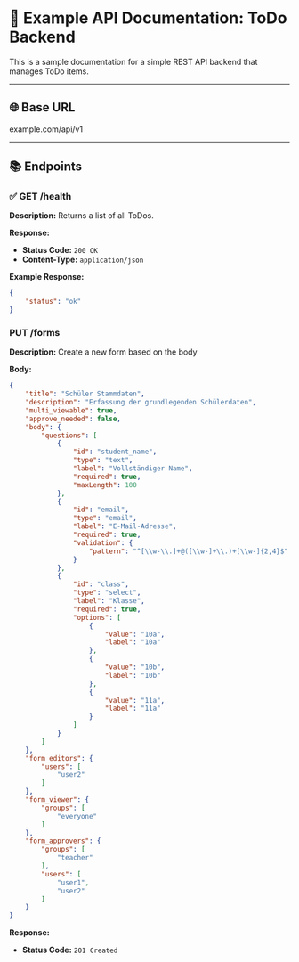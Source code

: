 # 📝 Example API Documentation: ToDo Backend

This is a sample documentation for a simple REST API backend that manages ToDo items.

---

## 🌐 Base URL

example.com/api/v1

---

## 📚 Endpoints

### ✅ GET /health

**Description:** Returns a list of all ToDos.

**Response:**

- **Status Code:** `200 OK`
- **Content-Type:** `application/json`

**Example Response:**

```json
{
    "status": "ok"
}
```

### PUT /forms

**Description:** Create a new form based on the body

**Body:**
```json
{
    "title": "Schüler Stammdaten",
    "description": "Erfassung der grundlegenden Schülerdaten",
    "multi_viewable": true,
    "approve_needed": false,
    "body": {
        "questions": [
            {
                "id": "student_name",
                "type": "text",
                "label": "Vollständiger Name",
                "required": true,
                "maxLength": 100
            },
            {
                "id": "email",
                "type": "email",
                "label": "E-Mail-Adresse",
                "required": true,
                "validation": {
                    "pattern": "^[\\w-\\.]+@([\\w-]+\\.)+[\\w-]{2,4}$"
                }
            },
            {
                "id": "class",
                "type": "select",
                "label": "Klasse",
                "required": true,
                "options": [
                    {
                        "value": "10a",
                        "label": "10a"
                    },
                    {
                        "value": "10b",
                        "label": "10b"
                    },
                    {
                        "value": "11a",
                        "label": "11a"
                    }
                ]
            }
        ]
    },
    "form_editors": {
        "users": [
            "user2"
        ]
    },
    "form_viewer": {
        "groups": [
            "everyone"
        ]
    },
    "form_approvers": {
        "groups": [
            "teacher"
        ],
        "users": [
            "user1",
            "user2"
        ]
    }
}
```

**Response:**

- **Status Code:** `201 Created`
